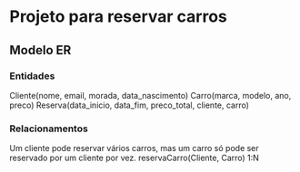 # Projeto para reservar carros

## Modelo ER

### Entidades
Cliente(nome, email, morada, data_nascimento)
Carro(marca, modelo, ano, preco)
Reserva(data_inicio, data_fim, preco_total, cliente, carro)

### Relacionamentos
Um cliente pode reservar vários carros, mas um carro só pode ser reservado por um cliente por vez.
reservaCarro(Cliente, Carro) 1:N
